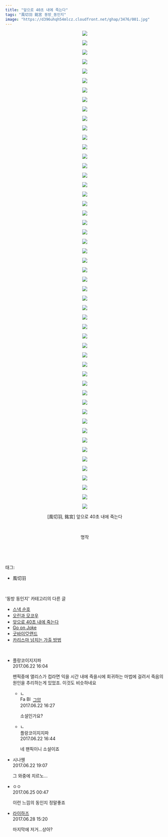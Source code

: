 ```yaml
---
title: "앞으로 40초 내에 죽는다"
tags: "風切羽 銘宮 동방_동인지"
image: "https://d396uhqh54mlcz.cloudfront.net/ghap/3476/001.jpg"
---
```

<div class="article">
<p style="text-align: center; clear: none; float: none;"><img src="{{ site.imgserver7 }}/ghap/3476/001.jpg"/></p>
<p style="text-align: center; clear: none; float: none;"><img src="{{ site.imgserver7 }}/ghap/3476/002.jpg"/></p>
<p style="text-align: center; clear: none; float: none;"><img src="{{ site.imgserver7 }}/ghap/3476/003.jpg"/></p>
<p style="text-align: center; clear: none; float: none;"><img src="{{ site.imgserver7 }}/ghap/3476/004.jpg"/></p>
<p style="text-align: center; clear: none; float: none;"><img src="{{ site.imgserver7 }}/ghap/3476/005.jpg"/></p>
<p style="text-align: center; clear: none; float: none;"><img src="{{ site.imgserver7 }}/ghap/3476/006.jpg"/></p>
<p style="text-align: center; clear: none; float: none;"><img src="{{ site.imgserver7 }}/ghap/3476/007.jpg"/></p>
<p style="text-align: center; clear: none; float: none;"><img src="{{ site.imgserver7 }}/ghap/3476/008.jpg"/></p>
<p style="text-align: center; clear: none; float: none;"><img src="{{ site.imgserver7 }}/ghap/3476/009.jpg"/></p>
<p style="text-align: center; clear: none; float: none;"><img src="{{ site.imgserver7 }}/ghap/3476/010.jpg"/></p>
<p style="text-align: center; clear: none; float: none;"><img src="{{ site.imgserver7 }}/ghap/3476/011.jpg"/></p>
<p style="text-align: center; clear: none; float: none;"><img src="{{ site.imgserver7 }}/ghap/3476/012.jpg"/></p>
<p style="text-align: center; clear: none; float: none;"><img src="{{ site.imgserver7 }}/ghap/3476/013.jpg"/></p>
<p style="text-align: center; clear: none; float: none;"><img src="{{ site.imgserver7 }}/ghap/3476/014.jpg"/></p>
<p style="text-align: center; clear: none; float: none;"><img src="{{ site.imgserver7 }}/ghap/3476/015.jpg"/></p>
<p style="text-align: center; clear: none; float: none;"><img src="{{ site.imgserver7 }}/ghap/3476/016.jpg"/></p>
<p style="text-align: center; clear: none; float: none;"><img src="{{ site.imgserver7 }}/ghap/3476/017.jpg"/></p>
<p style="text-align: center; clear: none; float: none;"><img src="{{ site.imgserver7 }}/ghap/3476/018.jpg"/></p>
<p style="text-align: center; clear: none; float: none;"><img src="{{ site.imgserver7 }}/ghap/3476/019.jpg"/></p>
<p style="text-align: center; clear: none; float: none;"><img src="{{ site.imgserver7 }}/ghap/3476/020.jpg"/></p>
<p style="text-align: center; clear: none; float: none;"><img src="{{ site.imgserver7 }}/ghap/3476/021.jpg"/></p>
<p style="text-align: center; clear: none; float: none;"><img src="{{ site.imgserver7 }}/ghap/3476/022.jpg"/></p>
<p style="text-align: center; clear: none; float: none;"><img src="{{ site.imgserver7 }}/ghap/3476/023.jpg"/></p>
<p style="text-align: center; clear: none; float: none;"><img src="{{ site.imgserver7 }}/ghap/3476/024.jpg"/></p>
<p style="text-align: center; clear: none; float: none;"><img src="{{ site.imgserver7 }}/ghap/3476/025.jpg"/></p>
<p style="text-align: center; clear: none; float: none;"><img src="{{ site.imgserver7 }}/ghap/3476/026.jpg"/></p>
<p style="text-align: center; clear: none; float: none;"><img src="{{ site.imgserver7 }}/ghap/3476/027.jpg"/></p>
<p style="text-align: center; clear: none; float: none;"><img src="{{ site.imgserver7 }}/ghap/3476/028.jpg"/></p>
<p style="text-align: center; clear: none; float: none;"><img src="{{ site.imgserver7 }}/ghap/3476/029.jpg"/></p>
<p style="text-align: center; clear: none; float: none;"><img src="{{ site.imgserver7 }}/ghap/3476/030.jpg"/></p>
<p style="text-align: center; clear: none; float: none;"><img src="{{ site.imgserver7 }}/ghap/3476/031.jpg"/></p>
<p style="text-align: center; clear: none; float: none;"><img src="{{ site.imgserver7 }}/ghap/3476/032.jpg"/></p>
<p style="text-align: center; clear: none; float: none;"><img src="{{ site.imgserver7 }}/ghap/3476/033.jpg"/></p>
<p style="text-align: center; clear: none; float: none;"><img src="{{ site.imgserver7 }}/ghap/3476/034.jpg"/></p>
<p style="text-align: center; clear: none; float: none;"><img src="{{ site.imgserver7 }}/ghap/3476/035.jpg"/></p>
<p style="text-align: center; clear: none; float: none;"><img src="{{ site.imgserver7 }}/ghap/3476/036.jpg"/></p>
<p style="text-align: center; clear: none; float: none;"><img src="{{ site.imgserver7 }}/ghap/3476/037.jpg"/></p>
<p style="text-align: center; clear: none; float: none;"><img src="{{ site.imgserver7 }}/ghap/3476/038.jpg"/></p>
<p style="text-align: center; clear: none; float: none;"><img src="{{ site.imgserver7 }}/ghap/3476/039.jpg"/></p>
<p style="text-align: center; clear: none; float: none;"><img src="{{ site.imgserver7 }}/ghap/3476/040.jpg"/></p>
<p style="text-align: center; clear: none; float: none;"><img src="{{ site.imgserver7 }}/ghap/3476/041.jpg"/></p>
<p style="text-align: center; clear: none; float: none;"><img src="{{ site.imgserver7 }}/ghap/3476/042.jpg"/></p>
<p style="text-align: center; clear: none; float: none;"><img src="{{ site.imgserver7 }}/ghap/3476/043.jpg"/></p>
<p style="text-align: center; clear: none; float: none;"><img src="{{ site.imgserver7 }}/ghap/3476/044.jpg"/></p>
<p style="text-align: center; clear: none; float: none;"><img src="{{ site.imgserver7 }}/ghap/3476/045.jpg"/></p>
<p style="text-align: center; clear: none; float: none;"><img src="{{ site.imgserver7 }}/ghap/3476/046.jpg"/></p>
<p style="text-align: center; clear: none; float: none;"><img src="{{ site.imgserver7 }}/ghap/3476/047.jpg"/></p>
<p style="text-align: center; clear: none; float: none;"><img src="{{ site.imgserver7 }}/ghap/3476/048.jpg"/></p>
<p style="text-align: center; clear: none; float: none;"><img src="{{ site.imgserver7 }}/ghap/3476/049.jpg"/></p>
<p style="text-align: center; clear: none; float: none;"><img src="{{ site.imgserver7 }}/ghap/3476/050.jpg"/></p>
<p style="text-align: center; clear: none; float: none;"><img src="{{ site.imgserver7 }}/ghap/3476/051.jpg"/></p>
<p style="text-align: center; clear: none; float: none;">[風切羽, 銘宮] 앞으로 40초 내에 죽는다</p>
<p style="text-align: center; clear: none; float: none;"><br/></p>
<p style="text-align: center; clear: none; float: none;">명작</p>
<p><br/></p>
</div><br/>
<div class="tagTrail">
<p>태그: </p>
<ul>
<li>風切羽</li>
</ul>
</div><br/>
<div class="another">
<p>'동방 동인지' 카테고리의 다른 글</p>
<ul>
<li><a href="/ghap_3479">스낵 순호</a></li>
<li><a href="/ghap_3478">오린과 모코우</a></li>
<li><a href="/ghap_3476">앞으로 40초 내에 죽는다</a></li>
<li><a href="/ghap_3443">Go on Joke</a></li>
<li><a href="/ghap_3441">굿바이♡랜드</a></li>
<li><a href="/ghap_3439">카리스마 넘치는 가출 방법</a></li>
</ul>
</div><br/>
<div class="cb_module cb_fluid">
<div class="cb_wrt cb_profile">
<div class="comment">
<ul>
<li class="cb_thumb_off" id="comment15019701">
<div class="cb_comment_area">
<div class="cb_info_area">
<div class="cb_section">
<span class="cb_nick_name">플랑코이지지파</span>
</div>
<div class="cb_section">
<span class="cb_date">2017.06.22 16:04 </span>
</div>
</div>
<div class="cb_dsc_comment">
<p class="cb_dsc">
											팬픽중에 앨리스가 컵라면 익을 시간 내에 죽을시에 회귀하는 마법에 걸려서 죽음의 원인을 추리하는게 있었죠. 이것도 비슷하네요
										</p>
</div>
<ul>
<li class="cb_thumb_off" id="comment15019707">
<span class="cb_bu_subnode">ㄴ</span>
<div class="cb_comment_area">
<div class="cb_info_area">
<div class="cb_section">
<span class="cb_nick_name"><img alt="Favicon of https://ghaptouhou.tistory.com" height="16" onerror="this.onerror=null;this.parentNode.removeChild(this)" src="https://ghaptouhou.tistory.com/favicon.ico" width="16"/> <img alt="BlogIcon" height="16" onerror="this.parentNode.removeChild(this)" src="https://ghaptouhou.tistory.com/index.gif" width="16"/> <a href="https://ghaptouhou.tistory.com" onclick="return openLinkInNewWindow(this)"> 그압</a><span class="tistoryProfileLayerTrigger" onclick='TistoryProfile.show(event, this, {"title":"\uc800\uae30 \uc774\uac70 \ub098\uc911\uc5d0 \uc218\uc815 \uac00\ub2a5\ud558\ub098\uc694","url":"https:\/\/ghap.tistory.com","nickname":"\uadf8\uc555","items":[]}); return false;'></span></span>
</div>
<div class="cb_section">
<span class="cb_date">2017.06.22 16:27 </span>
</div>
</div>
<div class="cb_dsc_comment">
<p class="cb_dsc">
																소설인가요?
															</p>
</div>
</div>
</li>
<li class="cb_thumb_off" id="comment15019715">
<span class="cb_bu_subnode">ㄴ</span>
<div class="cb_comment_area">
<div class="cb_info_area">
<div class="cb_section">
<span class="cb_nick_name">플랑코이지지파</span>
</div>
<div class="cb_section">
<span class="cb_date">2017.06.22 16:44 </span>
</div>
</div>
<div class="cb_dsc_comment">
<p class="cb_dsc">
																네 팬픽이니 소설이죠
															</p>
</div>
</div>
</li>
</ul>
</div></li>
<li class="cb_thumb_off" id="comment15019832">
<div class="cb_comment_area">
<div class="cb_info_area">
<div class="cb_section">
<span class="cb_nick_name">시나웬</span>
</div>
<div class="cb_section">
<span class="cb_date">2017.06.22 19:07 </span>
</div>
</div>
<div class="cb_dsc_comment">
<p class="cb_dsc">
											그 와중에 치르노...
										</p>
</div>
</div></li>
<li class="cb_thumb_off" id="comment15021851">
<div class="cb_comment_area">
<div class="cb_info_area">
<div class="cb_section">
<span class="cb_nick_name">ㅇㅇ</span>
</div>
<div class="cb_section">
<span class="cb_date">2017.06.25 00:47 </span>
</div>
</div>
<div class="cb_dsc_comment">
<p class="cb_dsc">
											이런 느낌의 동인지 정말좋죠
										</p>
</div>
</div></li>
<li class="cb_thumb_off" id="comment15024356">
<div class="cb_comment_area">
<div class="cb_info_area">
<div class="cb_section">
<span class="cb_nick_name"> <a href="http://`" onclick="return openLinkInNewWindow(this)">라이하즈</a></span>
</div>
<div class="cb_section">
<span class="cb_date">2017.06.28 15:20 </span>
</div>
</div>
<div class="cb_dsc_comment">
<p class="cb_dsc">
											마지막에 저거...상아?
										</p>
</div>
</div></li>
</ul>
</div>
</div><!-- commentList close -->
</div><br/>
